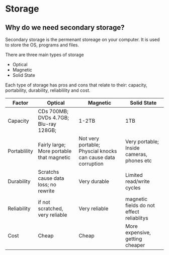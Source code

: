 # Storage

## Why do we need secondary storage?
Secondary storage is the permenant storeage on your computer.
It is used to store the OS, programs and files.

There are three main types of storage
* Optical
* Magnetic
* Solid State

Each type of storage has pros and cons that relate to their: capacity, portability, durability, reliablility and cost.

Factor       | Optical | Magnetic | Solid State
-------------|---------|----------|------------
Capacity     | CDs 700MB; DVDs 4.7GB; Blu-ray 128GB; | 1-2TB | 1TB
Portablility | Fairly large; More portable that magnetic | Not very portable; Physcial knocks can cause data corruption | Very portable; Inside cameras, phones etc
Durability   | Scratchs cause data loss; no rewrite | Very durable | Limited read/write cycles
Reliability  | if not scratched, very reliable | Very reliable | magnetic fields do not effect reliablitys
Cost         | Cheap | Cheap | More expensive, getting cheaper
